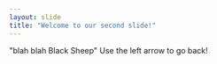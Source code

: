 ```yaml
---
layout: slide
title: "Welcome to our second slide!"
---
```

"blah blah Black Sheep"
Use the left arrow to go back!
